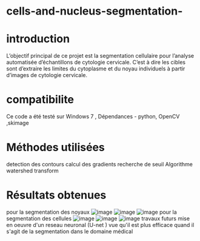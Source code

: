 # cells-and-nucleus-segmentation-
# introduction 
L’objectif principal de ce projet  est la segmentation cellulaire pour l’analyse automatisée d’échantillons de cytologie cervicale. C’est à dire les cibles sont d’extraire les limites du cytoplasme et du noyau individuels à partir d’images de cytologie cervicale.
# compatibilite 
Ce code a été testé sur Windows 7 , Dépendances - python, OpenCV ,skimage 
# Méthodes utilisées
detection des contours
calcul des gradients 
recherche de seuil 
Algorithme watershed transform
# Résultats obtenues 
pour la segmentation des noyaux 
![image](https://user-images.githubusercontent.com/63290119/113273256-c32e8b80-92dc-11eb-89b0-baf6a83d39e7.png)
![image](https://user-images.githubusercontent.com/63290119/113273293-ccb7f380-92dc-11eb-8db7-ce0b9c3fa098.png)
![image](https://user-images.githubusercontent.com/63290119/113273371-dd686980-92dc-11eb-8926-aac1ece98584.png)
pour la segmentation des cellules 
![image](https://user-images.githubusercontent.com/63290119/113273582-14d71600-92dd-11eb-9e48-38fbfb30081b.png)
![image](https://user-images.githubusercontent.com/63290119/113273610-1d2f5100-92dd-11eb-9f8c-8834798407d4.png)
![image](https://user-images.githubusercontent.com/63290119/113273658-2a4c4000-92dd-11eb-8d02-79d6b8144196.png)
travaux futurs 
mise en oeuvre d'un reseau neuronal (U-net ) vue qu'il est plus efficace quand il s'agit de la segmentation dans le domaine médical 
